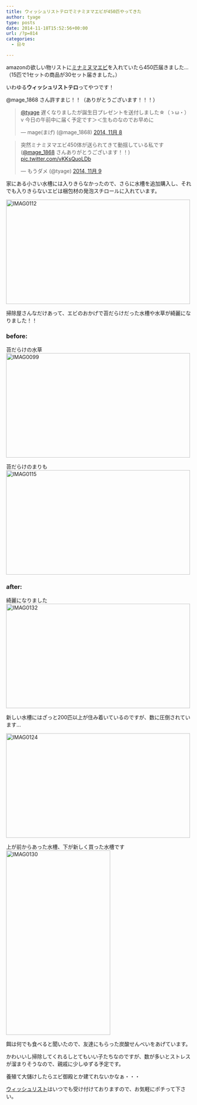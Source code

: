 ```yaml
---
title: ウィッシュリストテロでミナミヌマエビが450匹やってきた
author: tyage
type: posts
date: 2014-11-18T15:52:56+00:00
url: /?p=814
categories:
  - 日々

---
```

<p>amazonの欲しい物リストに<a href="http://www.amazon.co.jp/dp/B0058BDRJM/">ミナミヌマエビ</a>を入れていたら450匹届きました&#8230;（15匹で1セットの商品が30セット届きました。）</p>
<p>いわゆる<strong>ウィッシュリストテロ</strong>ってやつです！</p>
<p>@mage_1868 さん許すまじ！！（ありがとうございます！！！）</p>
<blockquote class="twitter-tweet" lang="ja">
<p><a href="https://twitter.com/tyage">@tyage</a> 遅くなりましたが誕生日プレゼントを送付しました☆（ゝω・）v&#10;今日の午前中に届く予定です＞＜生ものなのでお早めに</p>
<p>&mdash; mage(まげ) (@mage_1868) <a href="https://twitter.com/mage_1868/status/531177593152614402">2014, 11月 8</a></p></blockquote>
<p><script async src="//platform.twitter.com/widgets.js" charset="utf-8"></script></p>
<blockquote class="twitter-tweet" lang="ja">
<p>突然ミナミヌマエビ450体が送られてきて動揺している私です (<a href="https://twitter.com/mage_1868">@mage_1868</a> さんありがとうございます！！) <a href="http://t.co/vKKsQuoLDb">pic.twitter.com/vKKsQuoLDb</a></p>
<p>&mdash; もうダメ (@tyage) <a href="https://twitter.com/tyage/status/531257120172548096">2014, 11月 9</a></p></blockquote>
<p><script async src="//platform.twitter.com/widgets.js" charset="utf-8"></script></p>
<p>家にある小さい水槽には入りきらなかったので、さらに水槽を追加購入し、それでも入りきらないエビは梱包材の発泡スチロールに入れています。</p>
<p><a href="https://www.flickr.com/photos/tyage/15145143844" title="IMAG0112 by チャゲ, on Flickr"><img src="https://farm8.staticflickr.com/7583/15145143844_ba4c84fb29.jpg" width="500" height="283" alt="IMAG0112"></a></p>
<p>掃除屋さんなだけあって、エビのおかげで苔だらけだった水槽や水草が綺麗になりました！！</p>
<h3>before:</h3>
<p>苔だらけの水草<br />
<a href="https://www.flickr.com/photos/tyage/15143319903" title="IMAG0099 by チャゲ, on Flickr"><img src="https://farm4.staticflickr.com/3939/15143319903_fdabdf7e74.jpg" width="500" height="283" alt="IMAG0099"></a></p>
<p>苔だらけのまりも<br />
<a href="https://www.flickr.com/photos/tyage/15146040813" title="IMAG0115 by チャゲ, on Flickr"><img src="https://farm8.staticflickr.com/7537/15146040813_42c9cf9e24.jpg" width="500" height="283" alt="IMAG0115"></a></p>
<h3>after:</h3>
<p>綺麗になりました<br />
<a href="https://www.flickr.com/photos/tyage/15632625849" title="IMAG0132 by チャゲ, on Flickr"><img src="https://farm8.staticflickr.com/7527/15632625849_0db1ee8b3e.jpg" width="500" height="283" alt="IMAG0132"></a></p>
<p>新しい水槽にはざっと200匹以上が住み着いているのですが、数に圧倒されています&#8230;</p>
<p><a href="https://www.flickr.com/photos/tyage/15633024098" title="IMAG0124 by チャゲ, on Flickr"><img src="https://farm9.staticflickr.com/8633/15633024098_cfbf3c2855.jpg" width="500" height="283" alt="IMAG0124"></a></p>
<p>上が前からあった水槽、下が新しく買った水槽です<br />
<a href="https://www.flickr.com/photos/tyage/15820010052" title="IMAG0130 by チャゲ, on Flickr"><img src="https://farm9.staticflickr.com/8675/15820010052_b28696a06b.jpg" width="283" height="500" alt="IMAG0130"></a></p>
<p>餌は何でも食べると聞いたので、友達にもらった炭酸せんべいをあげています。</p>
<p>かわいいし掃除してくれるしとてもいい子たちなのですが、数が多いとストレスが溜まりそうなので、親戚に少しゆずる予定です。</p>
<p>養殖て大儲けしたらエビ御殿とか建てれないかなぁ・・・</p>
<p><a href="http://amzn.to/namatyage">ウィッシュリスト</a>はいつでも受け付けておりますので、お気軽にポチって下さい。</p>
